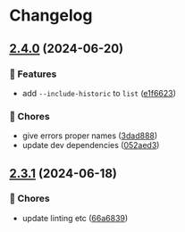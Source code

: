 # Changelog

## [2.4.0](https://github.com/voxpelli/list-dependents-cli/compare/v2.3.1...v2.4.0) (2024-06-20)


### 🌟 Features

* add `--include-historic` to `list` ([e1f6623](https://github.com/voxpelli/list-dependents-cli/commit/e1f66234d36d287975740edc31033a59ed11dce1))


### 🧹 Chores

* give errors proper names ([3dad888](https://github.com/voxpelli/list-dependents-cli/commit/3dad8883634591b3946678f0493637b74b26c013))
* update dev dependencies ([052aed3](https://github.com/voxpelli/list-dependents-cli/commit/052aed3ad52971e31f04490764f31e71537fc721))

## [2.3.1](https://github.com/voxpelli/list-dependents-cli/compare/v2.3.0...v2.3.1) (2024-06-18)


### 🧹 Chores

* update linting etc ([66a6839](https://github.com/voxpelli/list-dependents-cli/commit/66a683981c5014d69a5b1c1e3a5c8c73483be48e))
